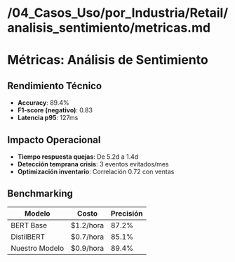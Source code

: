 # /04_Casos_Uso/por_Industria/Retail/analisis_sentimiento/metricas.md
# Métricas: Análisis de Sentimiento

## Rendimiento Técnico
- **Accuracy**: 89.4%
- **F1-score (negativo)**: 0.83
- **Latencia p95**: 127ms

## Impacto Operacional
- **Tiempo respuesta quejas**: De 5.2d a 1.4d
- **Detección temprana crisis**: 3 eventos evitados/mes
- **Optimización inventario**: Correlación 0.72 con ventas

## Benchmarking
| Modelo | Costo | Precisión |
|--------|-------|-----------|
| BERT Base | $1.2/hora | 87.2% |
| DistilBERT | $0.7/hora | 85.1% |
| Nuestro Modelo | $0.9/hora | 89.4% |